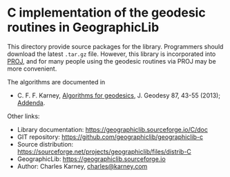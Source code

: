 # C implementation of the geodesic routines in GeographicLib

This directory provide source packages for the library.  Programmers
should download the latest `.tar.gz` file.  However, this library is
incorporated into [PROJ](https://proj.org/geodesic.html), and for many
people using the geodesic routines via PROJ may be more convenient.

The algorithms are documented in

* C. F. F. Karney,
  [Algorithms for geodesics](https://doi.org/10.1007/s00190-012-0578-z),
  J. Geodesy 87, 43-55 (2013);
  [Addenda](https://geographiclib.sourceforge.io/misc/geod-addenda.html).

Other links:

* Library documentation: https://geographiclib.sourceforge.io/C/doc
* GIT repository: https://github.com/geographiclib/geographiclib-c
* Source distribution:
  https://sourceforge.net/projects/geographiclib/files/distrib-C
* GeographicLib: https://geographiclib.sourceforge.io
* Author: Charles Karney, <charles@karney.com>
